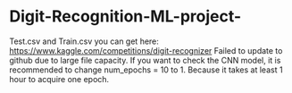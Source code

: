 # Digit-Recognition-ML-project-

Test.csv and Train.csv you can get here: https://www.kaggle.com/competitions/digit-recognizer
Failed to update to github due to large file capacity.
If you want to check the CNN model, it is recommended to change num_epochs = 10 to 1. Because it takes at least 1 hour to acquire one epoch.

